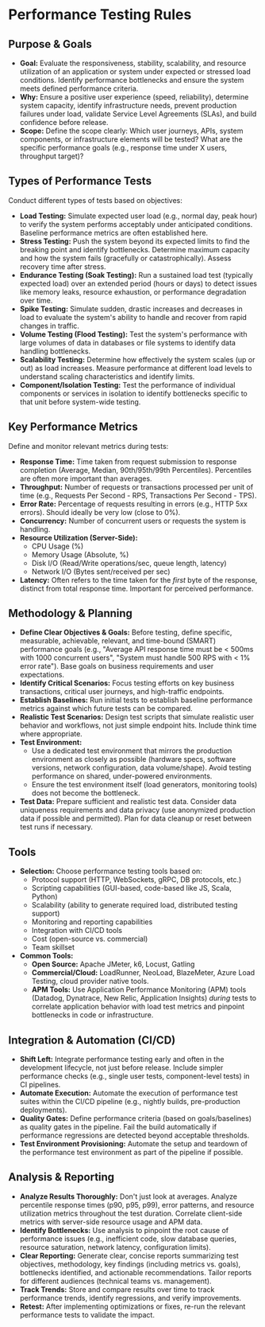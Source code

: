 # Performance Testing Rules

## Purpose & Goals

* **Goal:** Evaluate the responsiveness, stability, scalability, and resource utilization of an application or system under expected or stressed load conditions. Identify performance bottlenecks and ensure the system meets defined performance criteria.
* **Why:** Ensure a positive user experience (speed, reliability), determine system capacity, identify infrastructure needs, prevent production failures under load, validate Service Level Agreements (SLAs), and build confidence before release.
* **Scope:** Define the scope clearly: Which user journeys, APIs, system components, or infrastructure elements will be tested? What are the specific performance goals (e.g., response time under X users, throughput target)?

## Types of Performance Tests

Conduct different types of tests based on objectives:

* **Load Testing:** Simulate expected user load (e.g., normal day, peak hour) to verify the system performs acceptably under anticipated conditions. Baseline performance metrics are often established here.
* **Stress Testing:** Push the system beyond its expected limits to find the breaking point and identify bottlenecks. Determine maximum capacity and how the system fails (gracefully or catastrophically). Assess recovery time after stress.
* **Endurance Testing (Soak Testing):** Run a sustained load test (typically expected load) over an extended period (hours or days) to detect issues like memory leaks, resource exhaustion, or performance degradation over time.
* **Spike Testing:** Simulate sudden, drastic increases and decreases in load to evaluate the system's ability to handle and recover from rapid changes in traffic.
* **Volume Testing (Flood Testing):** Test the system's performance with large volumes of data in databases or file systems to identify data handling bottlenecks.
* **Scalability Testing:** Determine how effectively the system scales (up or out) as load increases. Measure performance at different load levels to understand scaling characteristics and identify limits.
* **Component/Isolation Testing:** Test the performance of individual components or services in isolation to identify bottlenecks specific to that unit before system-wide testing.

## Key Performance Metrics

Define and monitor relevant metrics during tests:

* **Response Time:** Time taken from request submission to response completion (Average, Median, 90th/95th/99th Percentiles). Percentiles are often more important than averages.
* **Throughput:** Number of requests or transactions processed per unit of time (e.g., Requests Per Second - RPS, Transactions Per Second - TPS).
* **Error Rate:** Percentage of requests resulting in errors (e.g., HTTP 5xx errors). Should ideally be very low (close to 0%).
* **Concurrency:** Number of concurrent users or requests the system is handling.
* **Resource Utilization (Server-Side):**
    * CPU Usage (%)
    * Memory Usage (Absolute, %)
    * Disk I/O (Read/Write operations/sec, queue length, latency)
    * Network I/O (Bytes sent/received per sec)
* **Latency:** Often refers to the time taken for the *first* byte of the response, distinct from total response time. Important for perceived performance.

## Methodology & Planning

* **Define Clear Objectives & Goals:** Before testing, define specific, measurable, achievable, relevant, and time-bound (SMART) performance goals (e.g., "Average API response time must be < 500ms with 1000 concurrent users", "System must handle 500 RPS with < 1% error rate"). Base goals on business requirements and user expectations.
* **Identify Critical Scenarios:** Focus testing efforts on key business transactions, critical user journeys, and high-traffic endpoints.
* **Establish Baselines:** Run initial tests to establish baseline performance metrics against which future tests can be compared.
* **Realistic Test Scenarios:** Design test scripts that simulate realistic user behavior and workflows, not just simple endpoint hits. Include think time where appropriate.
* **Test Environment:**
    * Use a dedicated test environment that mirrors the production environment as closely as possible (hardware specs, software versions, network configuration, data volume/shape). Avoid testing performance on shared, under-powered environments.
    * Ensure the test environment itself (load generators, monitoring tools) does not become the bottleneck.
* **Test Data:** Prepare sufficient and realistic test data. Consider data uniqueness requirements and data privacy (use anonymized production data if possible and permitted). Plan for data cleanup or reset between test runs if necessary.

## Tools

* **Selection:** Choose performance testing tools based on:
    * Protocol support (HTTP, WebSockets, gRPC, DB protocols, etc.)
    * Scripting capabilities (GUI-based, code-based like JS, Scala, Python)
    * Scalability (ability to generate required load, distributed testing support)
    * Monitoring and reporting capabilities
    * Integration with CI/CD tools
    * Cost (open-source vs. commercial)
    * Team skillset
* **Common Tools:**
    * **Open Source:** Apache JMeter, k6, Locust, Gatling
    * **Commercial/Cloud:** LoadRunner, NeoLoad, BlazeMeter, Azure Load Testing, cloud provider native tools.
    * **APM Tools:** Use Application Performance Monitoring (APM) tools (Datadog, Dynatrace, New Relic, Application Insights) *during* tests to correlate application behavior with load test metrics and pinpoint bottlenecks in code or infrastructure.

## Integration & Automation (CI/CD)

* **Shift Left:** Integrate performance testing early and often in the development lifecycle, not just before release. Include simpler performance checks (e.g., single user tests, component-level tests) in CI pipelines.
* **Automate Execution:** Automate the execution of performance test suites within the CI/CD pipeline (e.g., nightly builds, pre-production deployments).
* **Quality Gates:** Define performance criteria (based on goals/baselines) as quality gates in the pipeline. Fail the build automatically if performance regressions are detected beyond acceptable thresholds.
* **Test Environment Provisioning:** Automate the setup and teardown of the performance test environment as part of the pipeline if possible.

## Analysis & Reporting

* **Analyze Results Thoroughly:** Don't just look at averages. Analyze percentile response times (p90, p95, p99), error patterns, and resource utilization metrics throughout the test duration. Correlate client-side metrics with server-side resource usage and APM data.
* **Identify Bottlenecks:** Use analysis to pinpoint the root cause of performance issues (e.g., inefficient code, slow database queries, resource saturation, network latency, configuration limits).
* **Clear Reporting:** Generate clear, concise reports summarizing test objectives, methodology, key findings (including metrics vs. goals), bottlenecks identified, and actionable recommendations. Tailor reports for different audiences (technical teams vs. management).
* **Track Trends:** Store and compare results over time to track performance trends, identify regressions, and verify improvements.
* **Retest:** After implementing optimizations or fixes, re-run the relevant performance tests to validate the impact.
